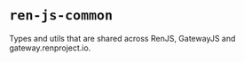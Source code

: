 # `ren-js-common`

Types and utils that are shared across RenJS, GatewayJS and gateway.renproject.io.

